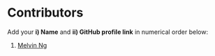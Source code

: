 # Contributors

Add your **i) Name** and **ii) GitHub profile link** in numerical order below:

1. [Melvin Ng](https://github.com/melvincwng)
